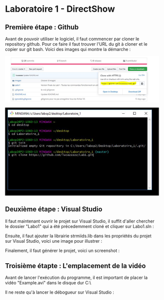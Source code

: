 # Laboratoire 1 - DirectShow

## Première étape : Github

Avant de pouvoir utiliser le logiciel, il faut commencer par cloner le repository github. Pour ce faire il faut trouver l'URL du git à cloner et le copier sur git bash. Voici des images qui montre la démarche : 


![Screenshot #1](https://github.com/lucazzzzz/Lab1/blob/master/Images/Screenshot1.JPG)

![Screenshot #2](https://github.com/lucazzzzz/Lab1/blob/master/Images/Screenshot2.JPG)


## Deuxième étape : Visual Studio

Il faut maintenant ouvrir le projet sur Visual Studio, il suffit d'aller chercher le dossier "Labo1" qui a été précedemment cloné et cliquer sur Labo1.sln :





Ensuite, il faut ajouter la librairie strmiids.lib dans les propriétés du projet sur Visual Studio, voici une image pour illustrer :




Finalement, il faut générer le projet, voici un screenshot :





## Troisième étapte : L'emplacement de la vidéo

Avant de lancer l'exécution du programme, il est important de placer la vidéo "Example.avi" dans le disque dur C:\




Il ne reste qu'à lancer le débogueur sur Visual Studio :








